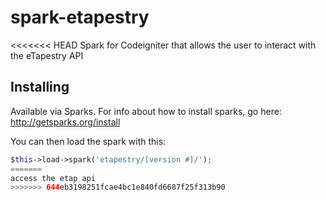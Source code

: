 spark-etapestry
===============

<<<<<<< HEAD
Spark for Codeigniter that allows the user to interact with the eTapestry API

## Installing

Available via Sparks.  For info about how to install sparks, go here: http://getsparks.org/install

You can then load the spark with this:

```php
$this->load->spark('etapestry/[version #]/');
=======
access the etap api
>>>>>>> 644eb3198251fcae4bc1e840fd6687f25f313b90
